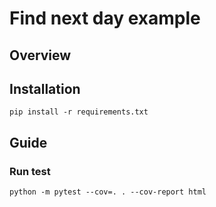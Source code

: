 # Find next day example

## Overview

## Installation
```
pip install -r requirements.txt
```

## Guide

### Run test 
```
python -m pytest --cov=. . --cov-report html
```
